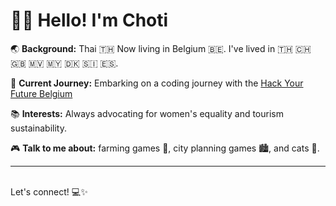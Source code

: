 # 👋🏽 Hello! I'm Choti

🌏 **Background:** Thai 🇹🇭 Now living in Belgium 🇧🇪. I've lived in 🇹🇭 🇨🇭 🇬🇧 🇲🇻
🇲🇾 🇩🇰 🇸🇮 🇪🇸.

🚀 **Current Journey:** Embarking on a coding journey with the
[Hack Your Future Belgium](https://github.com/HackYourFutureBelgium)

📚 **Interests:** Always advocating for women's equality and tourism
sustainability.

🎮 **Talk to me about:** farming games 🌱, city planning games 🏙️, and cats 🐾.

---

<br>
Let's connect! 💻✨
